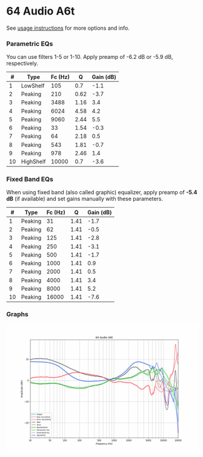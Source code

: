 # 64 Audio A6t
See [usage instructions](https://github.com/jaakkopasanen/AutoEq#usage) for more options and info.

### Parametric EQs
You can use filters 1-5 or 1-10. Apply preamp of -6.2 dB or -5.9 dB, respectively.

|   # | Type      |   Fc (Hz) |    Q |   Gain (dB) |
|-----|-----------|-----------|------|-------------|
|   1 | LowShelf  |       105 | 0.7  |        -1.1 |
|   2 | Peaking   |       210 | 0.62 |        -3.7 |
|   3 | Peaking   |      3488 | 1.16 |         3.4 |
|   4 | Peaking   |      6024 | 4.58 |         4.2 |
|   5 | Peaking   |      9060 | 2.44 |         5.5 |
|   6 | Peaking   |        33 | 1.54 |        -0.3 |
|   7 | Peaking   |        64 | 2.18 |         0.5 |
|   8 | Peaking   |       543 | 1.81 |        -0.7 |
|   9 | Peaking   |       978 | 2.46 |         1.4 |
|  10 | HighShelf |     10000 | 0.7  |        -3.6 |

### Fixed Band EQs
When using fixed band (also called graphic) equalizer, apply preamp of **-5.4 dB** (if available) and set gains manually with these parameters.

|   # | Type    |   Fc (Hz) |    Q |   Gain (dB) |
|-----|---------|-----------|------|-------------|
|   1 | Peaking |        31 | 1.41 |        -1.7 |
|   2 | Peaking |        62 | 1.41 |        -0.5 |
|   3 | Peaking |       125 | 1.41 |        -2.8 |
|   4 | Peaking |       250 | 1.41 |        -3.1 |
|   5 | Peaking |       500 | 1.41 |        -1.7 |
|   6 | Peaking |      1000 | 1.41 |         0.9 |
|   7 | Peaking |      2000 | 1.41 |         0.5 |
|   8 | Peaking |      4000 | 1.41 |         3.4 |
|   9 | Peaking |      8000 | 1.41 |         5.2 |
|  10 | Peaking |     16000 | 1.41 |        -7.6 |

### Graphs
![](./64%20Audio%20A6t.png)
